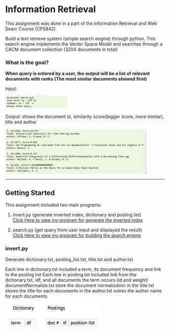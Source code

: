 # Information Retrieval

This assignment was done in a part of the Information Retrieval and Web Searc Course (CPS842).

Build a text retrieve system (simple search engine) through python. This search engine implements the Vector Space Model and searches through a CACM document collection (3204 documents in total)

### What is the goal?
**When query is entered by a user, the output will be a list of relevant documents with ranks (The most similar documents showed first)**

Input:

![alt text](https://github.com/wing9413/Python_InformationRetrieval/blob/master/Pictures/input.jpg)

Output: shows the document id, similarity score(bigger score, more similar), title and author

![alt text](https://github.com/wing9413/Python_InformationRetrieval/blob/master/Pictures/output.jpg)

---------------------------------------------------

## Getting Started

This assignment included two main programs:

1. invert.py (generate inverted index, dictionary and posting list) </br>
[Click Here to view my program for generate the inverted index](https://github.com/wing9413/Python_InformationRetrieval/blob/master/MyProject/invert.py)

2. search.py (get query from user input and displayed the result) </br>
[Click Here to view my program for building the search engine](https://github.com/wing9413/Python_InformationRetrieval/blob/master/MyProject/search.py)


### invert.py

Generate dictionary.txt, posting_list.txt, title.txt and author.txt

Each line in dictionary.txt included a term, its document frequency and link to the posting list
Each line in posting.txt included link from the dictionary.txt, idf, and all documents the term occurs (id and weight)
documentNormalize.txt store the document normalization
in the title.txt stores the title for each documents
in the author.txt sotres the author name for each documents

![alt text](https://github.com/wing9413/Python_InformationRetrieval/blob/master/Pictures/inverted_index.jpg)






